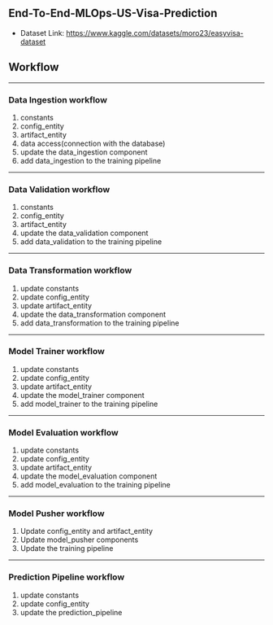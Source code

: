 ## End-To-End-MLOps-US-Visa-Prediction


- Dataset Link: https://www.kaggle.com/datasets/moro23/easyvisa-dataset


## Workflow
---
### Data Ingestion workflow
1. constants
2. config_entity
3. artifact_entity
4. data access(connection with the database)
5. update the data_ingestion component
6. add data_ingestion to the training pipeline

---
### Data Validation workflow
1. constants
2. config_entity
3. artifact_entity
4. update the data_validation component
5. add data_validation to the training pipeline

---
### Data Transformation workflow
1. update constants
2. update config_entity
3. update artifact_entity
4. update the data_transformation component
5. add data_transformation to the training pipeline

---
### Model Trainer workflow
1. update constants
2. update config_entity
3. update artifact_entity
4. update the model_trainer component
5. add model_trainer to the training pipeline


---
### Model Evaluation workflow
1. update constants
2. update config_entity
3. update artifact_entity
4. update the model_evaluation component
5. add model_evaluation to the training pipeline

---
### Model Pusher workflow
1. Update config_entity and artifact_entity
2. Update model_pusher components
3. Update the training pipeline

---
### Prediction Pipeline workflow
1. update constants
2. update config_entity
3. update the prediction_pipeline
